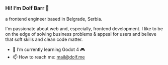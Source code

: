 ### Hi! I’m Dolf Barr 👋

a frontend engineer based in Belgrade, Serbia.

I'm passionate about web and, especially, frontend development. I like to be on the edge of solving business problems & appeal for users and believe that soft skills and clean code matter.

- 🔭 I’m currently learning Godot 4 🎮
- 📫 How to reach me: [mail@dolf.me](mailto:mail@dolf.me)

<!--
**dolfbarr/dolfbarr** is a ✨ _special_ ✨ repository because its `README.md` (this file) appears on your GitHub profile.

Here are some ideas to get you started:
- 🔭 I’m currently working on ...
- 🌱 I’m currently learning ...
- 👯 I’m looking to collaborate on ...
- 🤔 I’m looking for help with ...
- 💬 Ask me about ...
- 📫 How to reach me: ...
- 😄 Pronouns: ...
- ⚡ Fun fact: ...
-->
